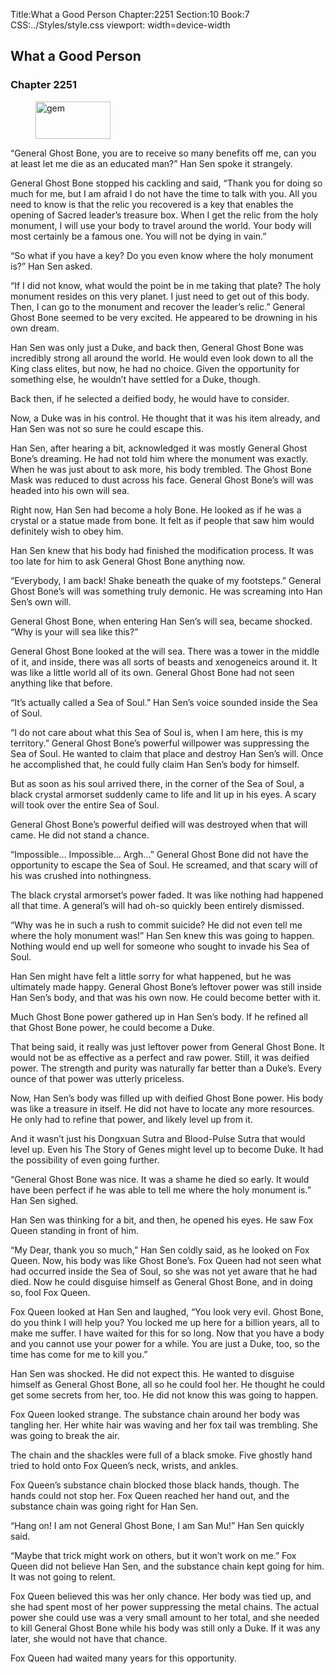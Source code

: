 Title:What a Good Person 
Chapter:2251 
Section:10 
Book:7 
CSS:../Styles/style.css 
viewport: width=device-width
  
## What a Good Person
### Chapter 2251
  
<figure>
	<img src="../Images/gem.gif" alt="gem" id="gem" width="120" height="60" />
</figure>
  

  
“General Ghost Bone, you are to receive so many benefits off me, can you at least let me die as an educated man?” Han Sen spoke it strangely.

General Ghost Bone stopped his cackling and said, “Thank you for doing so much for me, but I am afraid I do not have the time to talk with you. All you need to know is that the relic you recovered is a key that enables the opening of Sacred leader’s treasure box. When I get the relic from the holy monument, I will use your body to travel around the world. Your body will most certainly be a famous one. You will not be dying in vain.”

“So what if you have a key? Do you even know where the holy monument is?” Han Sen asked.

“If I did not know, what would the point be in me taking that plate? The holy monument resides on this very planet. I just need to get out of this body. Then, I can go to the monument and recover the leader’s relic.” General Ghost Bone seemed to be very excited. He appeared to be drowning in his own dream.

Han Sen was only just a Duke, and back then, General Ghost Bone was incredibly strong all around the world. He would even look down to all the King class elites, but now, he had no choice. Given the opportunity for something else, he wouldn’t have settled for a Duke, though.

Back then, if he selected a deified body, he would have to consider.

Now, a Duke was in his control. He thought that it was his item already, and Han Sen was not so sure he could escape this.

Han Sen, after hearing a bit, acknowledged it was mostly General Ghost Bone’s dreaming. He had not told him where the monument was exactly. When he was just about to ask more, his body trembled. The Ghost Bone Mask was reduced to dust across his face. General Ghost Bone’s will was headed into his own will sea.

Right now, Han Sen had become a holy Bone. He looked as if he was a crystal or a statue made from bone. It felt as if people that saw him would definitely wish to obey him.

Han Sen knew that his body had finished the modification process. It was too late for him to ask General Ghost Bone anything now.

“Everybody, I am back! Shake beneath the quake of my footsteps.” General Ghost Bone’s will was something truly demonic. He was screaming into Han Sen’s own will.

General Ghost Bone, when entering Han Sen’s will sea, became shocked. “Why is your will sea like this?”

General Ghost Bone looked at the will sea. There was a tower in the middle of it, and inside, there was all sorts of beasts and xenogeneics around it. It was like a little world all of its own. General Ghost Bone had not seen anything like that before.

“It’s actually called a Sea of Soul.” Han Sen’s voice sounded inside the Sea of Soul.

“I do not care about what this Sea of Soul is, when I am here, this is my territory.” General Ghost Bone’s powerful willpower was suppressing the Sea of Soul. He wanted to claim that place and destroy Han Sen’s will. Once he accomplished that, he could fully claim Han Sen’s body for himself.

But as soon as his soul arrived there, in the corner of the Sea of Soul, a black crystal armorset suddenly came to life and lit up in his eyes. A scary will took over the entire Sea of Soul.

General Ghost Bone’s powerful deified will was destroyed when that will came. He did not stand a chance.

“Impossible… Impossible… Argh…” General Ghost Bone did not have the opportunity to escape the Sea of Soul. He screamed, and that scary will of his was crushed into nothingness.

The black crystal armorset’s power faded. It was like nothing had happened all that time. A general’s will had oh-so quickly been entirely dismissed.

“Why was he in such a rush to commit suicide? He did not even tell me where the holy monument was!” Han Sen knew this was going to happen. Nothing would end up well for someone who sought to invade his Sea of Soul.

Han Sen might have felt a little sorry for what happened, but he was ultimately made happy. General Ghost Bone’s leftover power was still inside Han Sen’s body, and that was his own now. He could become better with it.

Much Ghost Bone power gathered up in Han Sen’s body. If he refined all that Ghost Bone power, he could become a Duke.

That being said, it really was just leftover power from General Ghost Bone. It would not be as effective as a perfect and raw power. Still, it was deified power. The strength and purity was naturally far better than a Duke’s. Every ounce of that power was utterly priceless.

Now, Han Sen’s body was filled up with deified Ghost Bone power. His body was like a treasure in itself. He did not have to locate any more resources. He only had to refine that power, and likely level up from it.

And it wasn’t just his Dongxuan Sutra and Blood-Pulse Sutra that would level up. Even his The Story of Genes might level up to become Duke. It had the possibility of even going further.

“General Ghost Bone was nice. It was a shame he died so early. It would have been perfect if he was able to tell me where the holy monument is.” Han Sen sighed.

Han Sen was thinking for a bit, and then, he opened his eyes. He saw Fox Queen standing in front of him.

“My Dear, thank you so much,” Han Sen coldly said, as he looked on Fox Queen. Now, his body was like Ghost Bone’s. Fox Queen had not seen what had occurred inside the Sea of Soul, so she was not yet aware that he had died. Now he could disguise himself as General Ghost Bone, and in doing so, fool Fox Queen.

Fox Queen looked at Han Sen and laughed, “You look very evil. Ghost Bone, do you think I will help you? You locked me up here for a billion years, all to make me suffer. I have waited for this for so long. Now that you have a body and you cannot use your power for a while. You are just a Duke, too, so the time has come for me to kill you.”

Han Sen was shocked. He did not expect this. He wanted to disguise himself as General Ghost Bone, all so he could fool her. He thought he could get some secrets from her, too. He did not know this was going to happen.

Fox Queen looked strange. The substance chain around her body was tangling her. Her white hair was waving and her fox tail was trembling. She was going to break the air.

The chain and the shackles were full of a black smoke. Five ghostly hand tried to hold onto Fox Queen’s neck, wrists, and ankles.

Fox Queen’s substance chain blocked those black hands, though. The hands could not stop her. Fox Queen reached her hand out, and the substance chain was going right for Han Sen.

“Hang on! I am not General Ghost Bone, I am San Mu!” Han Sen quickly said.

“Maybe that trick might work on others, but it won’t work on me.” Fox Queen did not believe Han Sen, and the substance chain kept going for him. It was not going to relent.

Fox Queen believed this was her only chance. Her body was tied up, and she had spent most of her power suppressing the metal chains. The actual power she could use was a very small amount to her total, and she needed to kill General Ghost Bone while his body was still only a Duke. If it was any later, she would not have that chance.

Fox Queen had waited many years for this opportunity.